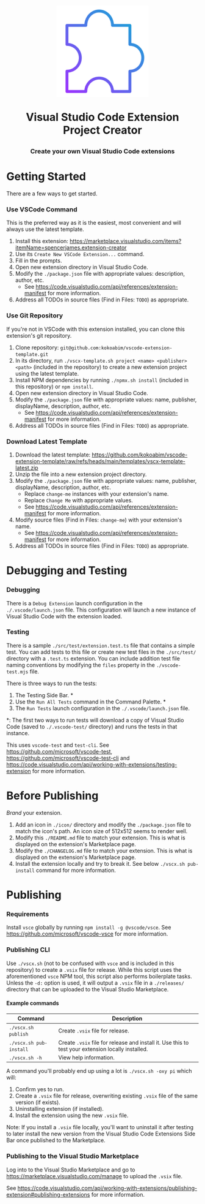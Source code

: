 <h1 align="center">
    <p><img src="https://github.com/kokoabim/vscode-extension-template/blob/main/icon/extension-512.png?raw=true" alt="logo" width="240"></p>
    <p>Visual Studio Code Extension Project Creator</p>
</h1>
<h3 align="center">Create your own Visual Studio Code extensions</h3>

# Getting Started

There are a few ways to get started.

### Use VSCode Command

This is the preferred way as it is the easiest, most convenient and will always use the latest template.

1. Install this extension: https://marketplace.visualstudio.com/items?itemName=spencerjames.extension-creator
2. Use its `Create New VSCode Extension...` command.
3. Fill in the prompts.
4. Open new extension directory in Visual Studio Code.
5. Modify the `./package.json` file with appropriate values: description, author, etc.
    - See https://code.visualstudio.com/api/references/extension-manifest for more information.
6. Address all TODOs in source files (Find in Files: `TODO`) as appropriate.

### Use Git Repository

If you're not in VSCode with this extension installed, you can clone this extension's git repository.

1. Clone repository: `git@github.com:kokoabim/vscode-extension-template.git`
2. In its directory, run `./vscx-template.sh project <name> <publisher> <path>` (included in the repository) to create a new extension project using the latest template.
3. Install NPM dependencies by running `./npmx.sh install` (included in this repository) or `npm install`.
4. Open new extension directory in Visual Studio Code.
5. Modify the `./package.json` file with appropriate values: name, publisher, displayName, description, author, etc.
    - See https://code.visualstudio.com/api/references/extension-manifest for more information.
6. Address all TODOs in source files (Find in Files: `TODO`) as appropriate.

### Download Latest Template

1. Download the latest template: https://github.com/kokoabim/vscode-extension-template/raw/refs/heads/main/templates/vscx-template-latest.zip
2. Unzip the file into a new extension project directory.
3. Modify the `./package.json` file with appropriate values: name, publisher, displayName, description, author, etc.
    - Replace `change-me` instances with your extension's name.
    - Replace `Change Me` with appropriate values.
    - See https://code.visualstudio.com/api/references/extension-manifest for more information.
4. Modify source files (Find in Files: `change-me`) with your extension's name.
    - See https://code.visualstudio.com/api/references/extension-manifest for more information.
5. Address all TODOs in source files (Find in Files: `TODO`) as appropriate.

# Debugging and Testing

### Debugging

There is a `Debug Extension` launch configuration in the `./.vscode/launch.json` file. This configuration will launch a new instance of Visual Studio Code with the extension loaded.

### Testing

There is a sample `./src/test/extension.test.ts` file that contains a simple test. You can add tests to this file or create new test files in the `./src/test/` directory with a `.test.ts` extension. You can include addition test file naming conventions by modifying the `files` property in the `./vscode-test.mjs` file.

There is three ways to run the tests:

1. The Testing Side Bar. \*
2. Use the `Run All Tests` command in the Command Palette. \*
3. The `Run Tests` launch configuration in the `./.vscode/launch.json` file.

\*: The first two ways to run tests will download a copy of Visual Studio Code (saved to `./.vscode-test/` directory) and runs the tests in that instance.

This uses `vscode-test` and `test-cli`. See https://github.com/microsoft/vscode-test, https://github.com/microsoft/vscode-test-cli and https://code.visualstudio.com/api/working-with-extensions/testing-extension for more information.

# Before Publishing

_Brand_ your extension.

1. Add an icon in `./icon/` directory and modify the `./package.json` file to match the icon's path. An icon size of 512x512 seems to render well.
2. Modify this `./README.md` file to match your extension. This is what is displayed on the extension's Marketplace page.
3. Modify the `./CHANGELOG.md` file to match your extension. This is what is displayed on the extension's Marketplace page.
4. Install the extension locally and try to break it. See below `./vscx.sh pub-install` command for more information.

# Publishing

### Requirements

Install `vsce` globally by running `npm install -g @vscode/vsce`. See https://github.com/microsoft/vscode-vsce for more information.

### Publishing CLI

Use `./vscx.sh` (not to be confused with `vsce` and is included in this repository) to create a `.vsix` file for release. While this script uses the aforementioned `vsce` NPM tool, this script also performs boilerplate tasks. Unless the `-d:` option is used, it will output a `.vsix` file in a `./releases/` directory that can be uploaded to the Visual Studio Marketplace.

#### Example commands

| Command                 | Description                                                                                        |
| ----------------------- | -------------------------------------------------------------------------------------------------- |
| `./vscx.sh publish`     | Create `.vsix` file for release.                                                                   |
| `./vscx.sh pub-install` | Create `.vsix` file for release and install it. Use this to test your extension locally installed. |
| `./vscx.sh -h`          | View help information.                                                                             |

A command you'll probably end up using a lot is `./vscx.sh -oxy pi` which will:

1. Confirm yes to run.
2. Create a `.vsix` file for release, overwriting existing `.vsix` file of the same version (if exists).
3. Uninstalling extension (if installed).
4. Install the extension using the new `.vsix` file.

Note: If you install a `.vsix` file locally, you'll want to uninstall it after testing to later install the new version from the Visual Studio Code Extensions Side Bar once published to the Marketplace.

### Publishing to the Visual Studio Marketplace

Log into to the Visual Studio Marketplace and go to https://marketplace.visualstudio.com/manage to upload the `.vsix` file.

See https://code.visualstudio.com/api/working-with-extensions/publishing-extension#publishing-extensions for more information.
